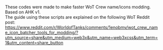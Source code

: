 These codes were made to make faster WoT Crew name/icons modding.\
Based on AHK v1.\
The guide using these scripts are explained on the following WoT Reddit post: https://www.reddit.com/r/WorldofTanks/comments/1enobmv/wot_crew_name_icon_batcher_tools_for_modding/?utm_source=share&utm_medium=web3x&utm_name=web3xcss&utm_term=1&utm_content=share_button
